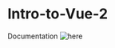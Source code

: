 # Intro-to-Vue-2

Documentation ![here](https://www.notion.so/orderli/Intro-to-Vue-2-0a421d045b6c4273b799b91daf329a10)
